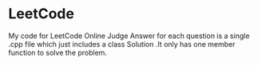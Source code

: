 LeetCode
========
My code for LeetCode Online Judge
Answer for each question is a single .cpp file which  just includes a class Solution .It  only has one member function to 
solve the problem.

